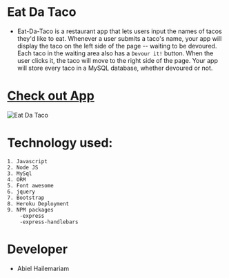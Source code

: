 # Eat Da Taco

* Eat-Da-Taco is a restaurant app that lets users input the names of tacos they'd like to eat.
 Whenever a user submits a taco's name, your app will display the taco on the left side of the page -- waiting to be devoured.
 Each taco in the waiting area also has a `Devour it!` button. When the user clicks it, the taco will move to the right side of the page.
 Your app will store every taco in a MySQL database, whether devoured or not.

# [Check out App]( https://burger-app-abiel.herokuapp.com/)

 ![Eat Da Taco](https://user-images.githubusercontent.com/55037624/77364383-56c09a00-6d22-11ea-8118-928d8f4f9e8d.gif)
 
    
 # Technology used:
    1. Javascript
    2. Node JS
    3. MySql
    4. ORM
    5. Font awesome
    6. jquery
    7. Bootstrap
    8. Heroku Deployment
    9. NPM packages
        -express
        -express-handlebars
        



# Developer
* Abiel Hailemariam
